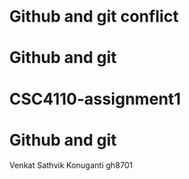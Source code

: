 # Github and git conflict 
# Github and git
# CSC4110-assignment1

# Github and git

Venkat Sathvik Konuganti
gh8701
